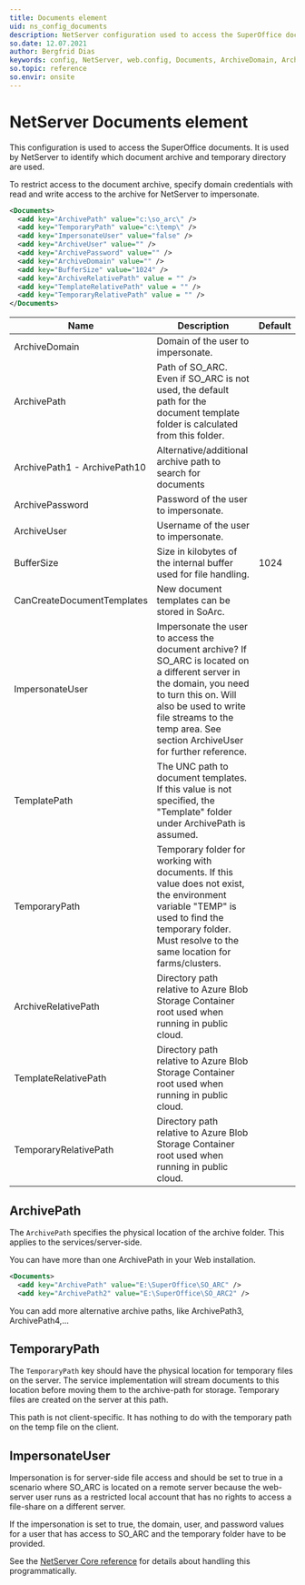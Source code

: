 ```yaml
---
title: Documents element
uid: ns_config_documents
description: NetServer configuration used to access the SuperOffice documents.
so.date: 12.07.2021
author: Bergfrid Dias
keywords: config, NetServer, web.config, Documents, ArchiveDomain, ArchivePath, ArchivePassword, ArchiveUser, BufferSize, CanCreateDocumentTemplates, ImpersonateUser, TemplatePath, TemporaryPath, SO_ARC
so.topic: reference
so.envir: onsite
---
```


# NetServer Documents element

This configuration is used to access the SuperOffice documents. It is used by NetServer to identify which document archive and temporary directory are used.

To restrict access to the document archive, specify domain credentials with read and write access to the archive for NetServer to impersonate.

```XML
<Documents>
  <add key="ArchivePath" value="c:\so_arc\" />
  <add key="TemporaryPath" value="c:\temp\" />
  <add key="ImpersonateUser" value="false" />
  <add key="ArchiveUser" value="" />
  <add key="ArchivePassword" value="" />
  <add key="ArchiveDomain" value="" />
  <add key="BufferSize" value="1024" />
  <add key="ArchiveRelativePath" value = "" />
  <add key="TemplateRelativePath" value = "" />
  <add key="TemporaryRelativePath" value = "" />
</Documents>
```

| Name | Description | Default |
|---|---|---|
| ArchiveDomain | Domain of the user to impersonate. | |
| ArchivePath | Path of SO_ARC. Even if SO_ARC is not used, the default path for the document template folder is calculated from this folder. | |
| ArchivePath1 - ArchivePath10 | Alternative/additional archive path to search for documents | |
| ArchivePassword | Password of the user to impersonate. | |
| ArchiveUser | Username of the user to impersonate. | |
| BufferSize | Size in kilobytes of the internal buffer used for file handling. | 1024 |
| CanCreateDocumentTemplates | New document templates can be stored in SoArc. | |
| ImpersonateUser | Impersonate the user to access the document archive? If SO_ARC is located on a different server in the domain, you need to turn this on. Will also be used to write file streams to the temp area. See section ArchiveUser for further reference. | |
| TemplatePath | The UNC path to document templates. If this value is not specified, the "Template" folder under ArchivePath is assumed. | |
| TemporaryPath | Temporary folder for working with documents. If this value does not exist, the environment variable "TEMP" is used to find the temporary folder. Must resolve to the same location for farms/clusters. | |
| ArchiveRelativePath | Directory path relative to Azure Blob Storage Container root used when running in public cloud. | |
| TemplateRelativePath | Directory path relative to Azure Blob Storage Container root used when running in public cloud. | |
| TemporaryRelativePath | Directory path relative to Azure Blob Storage Container root used when running in public cloud. | |

## ArchivePath

The `ArchivePath` specifies the physical location of the archive folder. This applies to the services/server-side.

You can have more than one ArchivePath in your Web installation.

```xml
<Documents>
  <add key="ArchivePath" value="E:\SuperOffice\SO_ARC" />
  <add key="ArchivePath2" value="E:\SuperOffice\SO_ARC2" />
```

You can add more alternative archive paths, like ArchivePath3, ArchivePath4,...

## TemporaryPath

The `TemporaryPath` key should have the physical location for temporary files on the server. The service implementation will stream documents to this location before moving them to the archive-path for storage. Temporary files are created on the server at this path.

This path is not client-specific. It has nothing to do with the temporary path on the temp file on the client.

## ImpersonateUser

Impersonation is for server-side file access and should be set to true in a scenario where SO_ARC is located on a remote server because the web-server user runs as a restricted local account that has no rights to access a file-share on a different server.

If the impersonation is set to true, the domain, user, and password values for a user that has access to SO_ARC and the temporary folder have to be provided.

See the [NetServer Core reference][1] for details about handling this programmatically.

<!-- Referenced links -->
[1]: <xref:SuperOffice.Configuration.ConfigFile.Documents>
